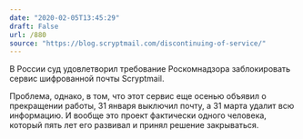 ```yaml
---
date: "2020-02-05T13:45:29"
draft: False
url: /880
source: "https://blog.scryptmail.com/discontinuing-of-service/"
---
```


В России суд удовлетворил требование Роскомнадзора заблокировать сервис шифрованной почты Scryptmail.

Проблема, однако, в том, что этот сервис еще осенью объявил о прекращении работы, 31 января выключил почту, а 31 марта удалит всю информацию. И вообще это проект фактически одного человека, который пять лет его развивал и принял решение закрываться.
